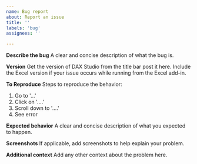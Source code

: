 ```yaml
---
name: Bug report
about: Report an issue
title: ''
labels: 'bug'
assignees: ''

---
```


**Describe the bug**
A clear and concise description of what the bug is.

**Version**
Get the version of DAX Studio from the title bar post it here.
Include the Excel version if your issue occurs while running from the Excel add-in.

**To Reproduce**
Steps to reproduce the behavior:
1. Go to '...'
2. Click on '....'
3. Scroll down to '....'
4. See error

**Expected behavior**
A clear and concise description of what you expected to happen.

**Screenshots**
If applicable, add screenshots to help explain your problem.

**Additional context**
Add any other context about the problem here.
